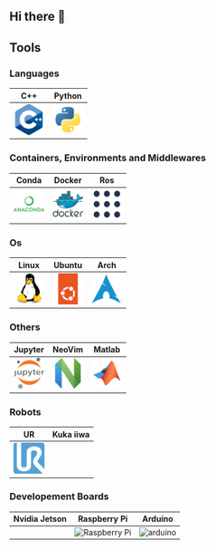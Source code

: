 ## Hi there 👋

## Tools

### Languages

| C++ | Python                                                                                                                                            | 
| --- | ---                                                                                                                                               |
| <img src="https://github.com/devicons/devicon/blob/master/icons/cplusplus/cplusplus-original.svg" title="Cpp"  alt="Cpp" width="55" height="55"/>    | <img src="https://github.com/devicons/devicon/blob/master/icons/python/python-original.svg" title="Python"  alt="Python" width="55" height="55"/> | 

### Containers, Environments and Middlewares

| Conda                                                                                                                                                          | Docker                                                                                                                                                    | Ros                                                                                                                                 |
| ---                                                                                                                                                            | ---                                                                                                                                                       | ---                                                                                                                                 |
| <img src="https://github.com/devicons/devicon/blob/master/icons/anaconda/anaconda-original-wordmark.svg" title="Anaconda" alt="Conda" width="55" height="55"/> | <img src="https://github.com/devicons/devicon/blob/master/icons/docker/docker-original-wordmark.svg" title="Docker" alt="Docker" width="55" height="55"/> | <img src="https://github.com/devicons/devicon/blob/master/icons/ros/ros-original.svg" title="Ros" alt="Ros" width="55" height="55"/> |

### Os

| Linux                                                                                                                                        | Ubuntu                                                                                                                                           | Arch                                                                                                                                               |
| ----------                                                                                                                                   | ----------                                                                                                                                       | ---                                                                                                                                                |
| <img src="https://github.com/devicons/devicon/blob/master/icons/linux/linux-original.svg" title="Linux" alt="Linux" width="55" height="55"/> | <img src="https://github.com/devicons/devicon/blob/master/icons/ubuntu/ubuntu-original.svg" title="Ubuntu" alt="Ubuntu" width="55" height="55"/> | <img src="https://github.com/devicons/devicon/blob/master/icons/archlinux/archlinux-original.svg" title="Arch" alt="Arch" width="55" height="55"/> |

### Others

| Jupyter                                                                                                                                                       | NeoVim                                                                                                                                           | Matlab                                                                                                                        |
| ---                                                                                                                                                           | ---                                                                                                                                              | ---                                                                                                                           |
| <img src="https://github.com/devicons/devicon/blob/master/icons/jupyter/jupyter-original-wordmark.svg" title="Jupiter" alt="Jupiter" width="55" height="55"/> | <img src="https://github.com/devicons/devicon/blob/master/icons/neovim/neovim-original.svg" title="NeoVim" alt="NeoVim" width="55" height="55"/> | <img src="https://github.com/devicons/devicon/blob/master/icons/matlab/matlab-original.svg" title="Matlab" alt="Matlab" width="55" height="55"/> |

### Robots

| UR                                                                                                                                                           | Kuka iiwa |
| ---                                                                                                                                                          | ---       |
| <img src="https://github.com/JayamuruganRavikumar/devicon/blob/dev/icons/ur/universal-robots.svg" title="Universal Robots" alt="UR" width="55" height="55"/> |           |

### Developement Boards

| Nvidia Jetson | Raspberry Pi                                                                                                                                                                    | Arduino |
| ---           | ---                                                                                                                                                                             | ---     |
|               | <img src="https://github.com/JayamuruganRavikumar/devicon/blob/dev/icons/raspberrypi/raspberrypi-original.svg" title="Raspberry Pi" alt="Raspberry Pi" width="55" height="55"/> | <img src="https://github.com/JayamuruganRavikumar/devicon/blob/dev/icons/arduino/arduino-original.svg" title="arduino" alt="arduino" width="55" height="55"/> |

